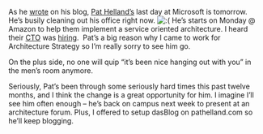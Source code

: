 As he
[wrote](http://blogs.msdn.com/pathelland/archive/2005/03/03/384636.aspx)
on his blog, [Pat Helland’s](http://pathelland.com/) last day at
Microsoft is tomorrow. He’s busily cleaning out his office right now.
![:(](http://devhawk.net/wp-includes/images/smilies/icon_sad.gif) He’s
starts on Monday @ Amazon to help them implement a service oriented
architecture. I heard their
[CTO](http://weblogs.cs.cornell.edu/AllThingsDistributed/archives/000534.html)
was
[hiring](http://weblogs.cs.cornell.edu:9000/mt-comments.cgi?entry_id=538). 
Pat’s a big reason why I came to work for Architecture Strategy so I’m
really sorry to see him go.

On the plus side, no one will quip “it’s been nice hanging out with you”
in the men’s room anymore.

Seriously, Pat’s been through some seriously hard times this past twelve
months, and I think the change is a great opportunity for him. I imagine
I’ll see him often enough – he’s back on campus next week to present at
an architecture forum. Plus, I offered to setup dasBlog on
pathelland.com so he’ll keep blogging.
